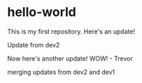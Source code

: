 # hello-world
This is my first repository. 
Here's an update!


Update from dev2

Now here's another update! WOW! - Trevor

merging updates from dev2 and dev1
